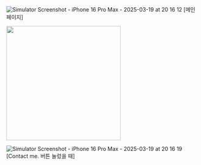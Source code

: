 
![Simulator Screenshot - iPhone 16 Pro Max - 2025-03-19 at 20 16 12](https://github.com/user-attachments/assets/c33e0689-55d9-4284-969a-f74abf234fef)
[메인 페이지]


<p align="[메인 페이지]">
  <img src="https://github.com/user-attachments/assets/c33e0689-55d9-4284-969a-f74abf234fef" width="300">
</p>


![Simulator Screenshot - iPhone 16 Pro Max - 2025-03-19 at 20 16 19](https://github.com/user-attachments/assets/d4eac40f-85b6-4d29-90b9-31b1c409d4c1)
[Contact me. 버튼 눌렀을 때]
